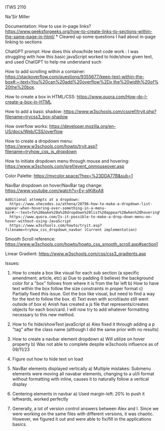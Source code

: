 ITWS 2110

Na'Sir Miller

Documentation:
How to use in-page links?
https://www.geeksforgeeks.org/how-to-create-links-to-sections-within-the-same-page-in-html/ \* Cleared up some questions I had about in-page linking to sections

ChatGPT prompt: How does this show/hide text code work <insert code>:
I was struggling with how this basic javaScript worked to hide/show given text, and used ChatGPT to help me understand such

How to add scrolling within a container:
https://stackoverflow.com/questions/9355677/keep-text-within-the-box#:~:text=You%20can%20add%20overflow%2Dx,the%20width%20of%20the%20box.

How to create a box in HTML/CSS:
https://www.quora.com/How-do-I-create-a-box-in-HTML

How to add a basic shadow:
https://www.w3schools.com/cssref/tryit.php?filename=trycss3_box-shadow

How overflow works:
https://developer.mozilla.org/en-US/docs/Web/CSS/overflow

How to create a dropdown menu:
https://www.w3schools.com/howto/tryit.asp?filename=tryhow_css_js_dropdown

How to initiate dropdown menu through mouse and hovering:
https://www.w3schools.com/jsref/event_onmouseover.asp

Color Palette:
https://mycolor.space/?hex=%23DDA77B&sub=1

NavBar dropdown on hover/NavBar tag change:
https://www.youtube.com/watch?v=Ey-slKj8xA8

    Additional attempts at a dropdown:
      https://www.shecodes.io/athena/28796-how-to-make-a-dropdown-list-appear-when-hovering-over-something-in-a-menu-bar#:~:text=To%20make%20a%20dropdown%20list%20appear%20when%20hovering%20over%20an,hovering%20over%20the%20menu%20item.
      https://www.quora.com/Is-it-possible-to-make-a-drop-down-menu-on-hover-without-using-JavaScript
      https://www.w3schools.com/howto/tryit.asp?filename=tryhow_css_dropdown_navbar (Current implementation)

Smooth Scroll reference:
https://www.w3schools.com/howto/howto_css_smooth_scroll.asp#section1

Linear Gradient:
https://www.w3schools.com/css/css3_gradients.asp

Issues:

1.  How to create a box like visual for each sub section (a specific amendment, article, etc)
    a) Due to padding (I believe) the background color for a "box" follows from where it is from the far left
    b) How to have text within the box follow the size constraints in proper format
    c) Partially fixed this issue. Got the box like visual, but need to find a way for the text to follow the box.
    d) Text even with scroll/auto still went outside of box
    e) Anish has created a js file that represents/creates objects for each box/card. I will now try to add whatever formatting necessary to this new method.

2.  How to fix hide/showText javaScript
    a) Alex fixed it through adding a p "tag" after the class name (although I did the same prior with no results)

3.  How to create a navbar element dropdown
    a) Will utilize on hover property
    b) Was not able to complete despite w3schools influence as of 09/11/23

4.  Figure out how to hide text on load

5.  NavBar elements displayed vertically
    a) Multiple mistakes: Submenu elements were moving all navabar elements, changing to a ul/li format without formatting with inline, causes it to naturally follow a vertical display

6.  Centering elements in navbar
    a) Used margin-left: 20% to push it leftwards, worked perfectly

7.  Generally, a lot of version control answers between Alex and I.
    Since we were working on the same files with different versions, it was chaotic. However, we figured it out
    and were able to fix/fill in the applications basics.
